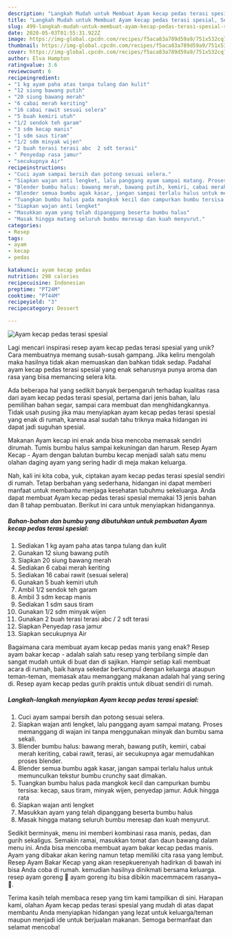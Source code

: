 ```yaml
---
description: "Langkah Mudah untuk Membuat Ayam kecap pedas terasi spesial, Sempurna"
title: "Langkah Mudah untuk Membuat Ayam kecap pedas terasi spesial, Sempurna"
slug: 499-langkah-mudah-untuk-membuat-ayam-kecap-pedas-terasi-spesial-sempurna
date: 2020-05-03T01:55:31.922Z
image: https://img-global.cpcdn.com/recipes/f5aca83a789d59a9/751x532cq70/ayam-kecap-pedas-terasi-spesial-foto-resep-utama.jpg
thumbnail: https://img-global.cpcdn.com/recipes/f5aca83a789d59a9/751x532cq70/ayam-kecap-pedas-terasi-spesial-foto-resep-utama.jpg
cover: https://img-global.cpcdn.com/recipes/f5aca83a789d59a9/751x532cq70/ayam-kecap-pedas-terasi-spesial-foto-resep-utama.jpg
author: Elva Hampton
ratingvalue: 3.6
reviewcount: 6
recipeingredient:
- "1 kg ayam paha atas tanpa tulang dan kulit"
- "12 siung bawang putih"
- "20 siung bawang merah"
- "6 cabai merah keriting"
- "16 cabai rawit sesuai selera"
- "5 buah kemiri utuh"
- "1/2 sendok teh garam"
- "3 sdm kecap manis"
- "1 sdm saus tiram"
- "1/2 sdm minyak wijen"
- "2 buah terasi terasi abc  2 sdt terasi"
- " Penyedap rasa jamur"
- "secukupnya Air"
recipeinstructions:
- "Cuci ayam sampai bersih dan potong sesuai selera."
- "Siapkan wajan anti lengket, lalu panggang ayam sampai matang. Proses memanggang di wajan ini tanpa menggunakan minyak dan bumbu sama sekali."
- "Blender bumbu halus: bawang merah, bawang putih, kemiri, cabai merah keriting, cabai rawit, terasi, air secukupnya agar memudahkan proses blender."
- "Blender semua bumbu agak kasar, jangan sampai terlalu halus untuk memunculkan tekstur bumbu crunchy saat dimakan."
- "Tuangkan bumbu halus pada mangkok kecil dan campurkan bumbu tersisa: kecap, saus tiram, minyak wijen, penyedap jamur. Aduk hingga rata"
- "Siapkan wajan anti lengket"
- "Masukkan ayam yang telah dipanggang beserta bumbu halus"
- "Masak hingga matang seluruh bumbu meresap dan kuah menyurut."
categories:
- Resep
tags:
- ayam
- kecap
- pedas

katakunci: ayam kecap pedas 
nutrition: 298 calories
recipecuisine: Indonesian
preptime: "PT24M"
cooktime: "PT44M"
recipeyield: "3"
recipecategory: Dessert

---
```



![Ayam kecap pedas terasi spesial](https://img-global.cpcdn.com/recipes/f5aca83a789d59a9/751x532cq70/ayam-kecap-pedas-terasi-spesial-foto-resep-utama.jpg)

Lagi mencari inspirasi resep ayam kecap pedas terasi spesial yang unik? Cara membuatnya memang susah-susah gampang. Jika keliru mengolah maka hasilnya tidak akan memuaskan dan bahkan tidak sedap. Padahal ayam kecap pedas terasi spesial yang enak seharusnya punya aroma dan rasa yang bisa memancing selera kita.

Ada beberapa hal yang sedikit banyak berpengaruh terhadap kualitas rasa dari ayam kecap pedas terasi spesial, pertama dari jenis bahan, lalu pemilihan bahan segar, sampai cara membuat dan menghidangkannya. Tidak usah pusing jika mau menyiapkan ayam kecap pedas terasi spesial yang enak di rumah, karena asal sudah tahu triknya maka hidangan ini dapat jadi suguhan spesial.

Makanan Ayam kecap ini enak anda bisa mencoba memasak sendiri dirumah. Tumis bumbu halus sampai kekuningan dan harum. Resep Ayam Kecap - Ayam dengan balutan bumbu kecap menjadi salah satu menu olahan daging ayam yang sering hadir di meja makan keluarga.


Nah, kali ini kita coba, yuk, ciptakan ayam kecap pedas terasi spesial sendiri di rumah. Tetap berbahan yang sederhana, hidangan ini dapat memberi manfaat untuk membantu menjaga kesehatan tubuhmu sekeluarga. Anda dapat membuat Ayam kecap pedas terasi spesial memakai 13 jenis bahan dan 8 tahap pembuatan. Berikut ini cara untuk menyiapkan hidangannya.

<!--inarticleads1-->

##### Bahan-bahan dan bumbu yang dibutuhkan untuk pembuatan Ayam kecap pedas terasi spesial:

1. Sediakan 1 kg ayam paha atas tanpa tulang dan kulit
1. Gunakan 12 siung bawang putih
1. Siapkan 20 siung bawang merah
1. Sediakan 6 cabai merah keriting
1. Sediakan 16 cabai rawit (sesuai selera)
1. Gunakan 5 buah kemiri utuh
1. Ambil 1/2 sendok teh garam
1. Ambil 3 sdm kecap manis
1. Sediakan 1 sdm saus tiram
1. Gunakan 1/2 sdm minyak wijen
1. Gunakan 2 buah terasi terasi abc / 2 sdt terasi
1. Siapkan  Penyedap rasa jamur
1. Siapkan secukupnya Air


Bagaimana cara membuat ayam kecap pedas manis yang enak? Resep ayam bakar kecap - adalah salah satu resep yang terbilang simple dan sangat mudah untuk di buat dan di sajikan. Hampir setiap kali membuat acara di rumah, baik hanya sekedar berkumpul dengan keluarga ataupun teman-teman, memasak atau memanggang makanan adalah hal yang sering di. Resep ayam kecap pedas gurih praktis untuk dibuat sendiri di rumah. 

<!--inarticleads2-->

##### Langkah-langkah menyiapkan Ayam kecap pedas terasi spesial:

1. Cuci ayam sampai bersih dan potong sesuai selera.
1. Siapkan wajan anti lengket, lalu panggang ayam sampai matang. Proses memanggang di wajan ini tanpa menggunakan minyak dan bumbu sama sekali.
1. Blender bumbu halus: bawang merah, bawang putih, kemiri, cabai merah keriting, cabai rawit, terasi, air secukupnya agar memudahkan proses blender.
1. Blender semua bumbu agak kasar, jangan sampai terlalu halus untuk memunculkan tekstur bumbu crunchy saat dimakan.
1. Tuangkan bumbu halus pada mangkok kecil dan campurkan bumbu tersisa: kecap, saus tiram, minyak wijen, penyedap jamur. Aduk hingga rata
1. Siapkan wajan anti lengket
1. Masukkan ayam yang telah dipanggang beserta bumbu halus
1. Masak hingga matang seluruh bumbu meresap dan kuah menyurut.


Sedikit berminyak, menu ini memberi kombinasi rasa manis, pedas, dan gurih sekaligus. Semakin ramai, masukkan tomat dan daun bawang dalam menu ini. Anda bisa mencoba membuat ayam bakar kecap pedas manis. Ayam yang dibakar akan kering namun tetap memiliki cita rasa yang lembut. Resep Ayam Bakar Kecap yang akan resepkuerenyah hadirkan di bawah ini bisa Anda coba di rumah. kemudian hasilnya dinikmati bersama keluarga. resep ayam goreng 🍗 ayam goreng itu bisa dibikin macemmacem rasanya~ 🍗. 

Terima kasih telah membaca resep yang tim kami tampilkan di sini. Harapan kami, olahan Ayam kecap pedas terasi spesial yang mudah di atas dapat membantu Anda menyiapkan hidangan yang lezat untuk keluarga/teman maupun menjadi ide untuk berjualan makanan. Semoga bermanfaat dan selamat mencoba!

